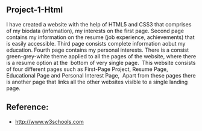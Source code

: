 ## Project-1-Html
 I have created a website with the help of HTML5 and CSS3 that comprises of my biodata (infomation), my interests on the first page. Second page contains my information on the resume (job experience, achievements) that is easily accessible. Third page consists complete information aobut my education. Fourth page contains my personal interests. There is a consist green-grey-white theme applied to all the pages of the website, where there is a resume option at the  bottom of very single page.  This website consists of four different pages such as First-Page Project, Resume Page, Educational Page and Personal Interest Page,  Apart from these pages there is another page that links all the other websites visible to a single landing page. 
## Reference: 
- http://www.w3schools.com

